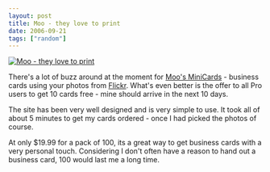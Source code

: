 ```yaml
---
layout: post
title: Moo - they love to print
date: 2006-09-21
tags: ["random"]
---
```


[![Moo - they love to print](https://static.flickr.com/96/243336339_652a6a3942_t.jpg)](http://www.moo.com)

There's a lot of buzz around at the moment for [Moo's MiniCards](http://www.moo.com) - business cards using your photos from [Flickr](http://www.flickr.com). What's even better is the offer to all Pro users to get 10 cards free - mine should arrive in the next 10 days.

The site has been very well designed and is very simple to use. It took all of about 5 minutes to get my cards ordered - once I had picked the photos of course.

At only $19.99 for a pack of 100, its a great way to get business cards with a very personal touch. Considering I don't often have a reason to hand out a business card, 100 would last me a long time.
